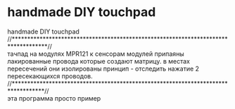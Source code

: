 # handmade DIY touchpad
handmade DIY touchpad<br />
//***********************************************************************************//<br />
тачпад на модулях MPR121 к сенсорам модулей припаяны лакированные провода которые создают матрицу. в местах пересечений они изолированы принцип - отследить нажатие 2 пересекающихся проводов.<br />
//**********************************************************************************//<br />
эта программа просто пример
